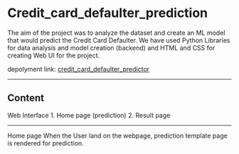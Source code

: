 # Credit_card_defaulter_prediction
The aim of the project was to analyze the dataset and create an ML model that would predict the Credit Card Defaulter. We have used Python Libraries for data analysis and model creation (backend) and HTML and CSS for creating Web UI for the project.

depolyment link: [credit_card_defaulter_predictor](https://web-production-db46.up.railway.app/)
<hr>
<h2>Content</h2>
Web Interface      
1. Home page (prediction)
2. Result page
<hr>
Home page
When the User land on the webpage, prediction template page is rendered for prediction.

